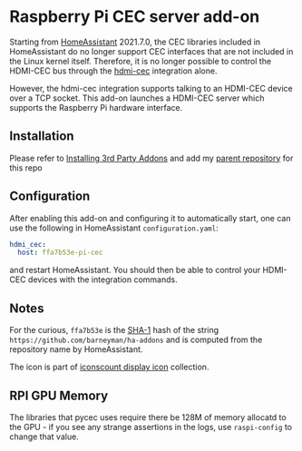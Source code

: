 # Raspberry Pi CEC server add-on

Starting from [HomeAssistant](https://www.home-assistant.io) 2021.7.0, the CEC
libraries included in HomeAssistant do no longer support CEC interfaces that are
not included in the Linux kernel itself. Therefore, it is no longer possible to
control the HDMI-CEC bus through the [hdmi-cec](https://www.home-assistant.io/integrations/hdmi_cec/) integration alone.

However, the hdmi-cec integration supports talking to an HDMI-CEC device over
a TCP socket. This add-on launches a HDMI-CEC server which supports the
Raspberry Pi hardware interface.

## Installation

Please refer to [Installing 3rd Party Addons](https://github.com/home-assistant/hassio-addons-example) and add 
my [parent repository](https://github.com/barneyman/ha-addons) for this repo 

## Configuration

After enabling this add-on and configuring it
to automatically start, one can use the following in HomeAssistant `configuration.yaml`:

```yaml
hdmi_cec:
  host: ffa7b53e-pi-cec
```

and restart HomeAssistant. You should then be able to control your HDMI-CEC devices
with the integration commands.

## Notes



For the curious, `ffa7b53e` is the [SHA-1](https://en.wikipedia.org/wiki/SHA-1) hash
of the string `https://github.com/barneyman/ha-addons` and is computed
from the repository name by HomeAssistant.

The icon is part of [iconscount display icon](https://iconscout.com/icon/display-171) collection.

## RPI GPU Memory

The libraries that pycec uses require there be 128M of memory allocatd to the GPU - if you see any
strange assertions in the logs, use `raspi-config` to change that value.
